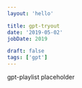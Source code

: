 ```yaml
---
layout: 'hello'

title: gpt-tryout
date: '2019-05-02'
jobDate: 2019

draft: false
tags: ['gpt']
---
```


gpt-playlist placeholder
